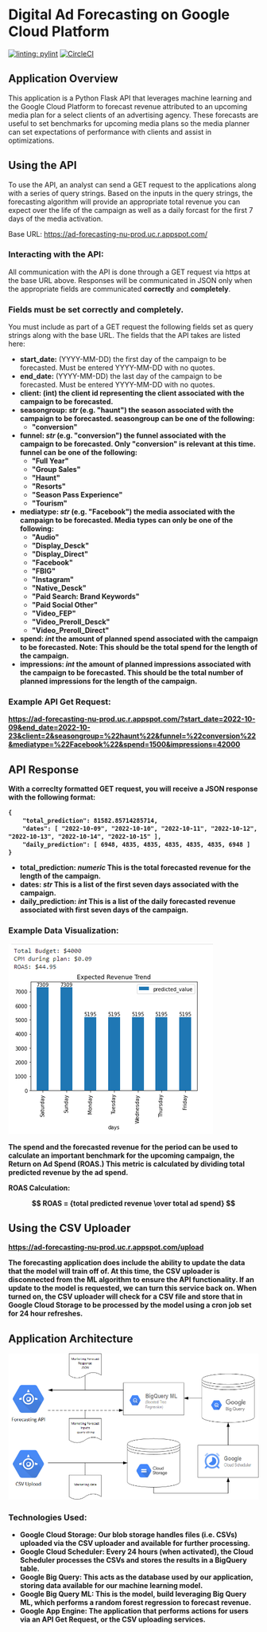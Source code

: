 # Digital Ad Forecasting on Google Cloud Platform
[![linting: pylint](https://img.shields.io/badge/linting-pylint-yellowgreen)](https://github.com/PyCQA/pylint)
[![CircleCI](https://dl.circleci.com/status-badge/img/gh/agentdanger/ad-forecasting-gcp/tree/main.svg?style=svg&circle-token=88a4a43346f2808df6c5f1508b8b07a7174ff7dd)](https://dl.circleci.com/status-badge/redirect/gh/agentdanger/ad-forecasting-gcp/tree/main)

## Application Overview
This application is a Python Flask API that leverages machine learning and the Google Cloud Platform to forecast revenue attributed to an upcoming media plan for a select clients of an advertising agency. These forecasts are useful to set benchmarks for upcoming media plans so the media planner can set expectations of performance with clients and assist in optimizations.

## Using the API
To use the API, an analyst can send a GET request to the applications along with a series of query strings.  Based on the inputs in the query strings, the forecasting algorithm will provide an appropriate total revenue you can expect over the life of the campaign as well as a daily forcast for the first 7 days of the media activation.

Base URL:  https://ad-forecasting-nu-prod.uc.r.appspot.com/

### Interacting with the API:

All communication with the API is done through a GET request via https at the base URL above.  Responses will be communicated in JSON only when the appropriate fields are communicated <b>correctly</b> and <b>completely</b>.  

### Fields must be set correctly and completely.

You must include as part of a GET request the following fields set as query strings along with the base URL. The fields that the API takes are listed here:

- <b>start_date:</b>  (YYYY-MM-DD) the first day of the campaign to be forecasted.  Must be entered YYYY-MM-DD with no quotes.
- <b>end_date:</b> (YYYY-MM-DD) the last day of the campaign to be forecasted.  Must be entered YYYY-MM-DD with no quotes.
- <b>client:  (int) the client id representing the client associated with the campaign to be forecasted.
- <b>seasongroup:</b> <i>str</i> (e.g. "haunt") the season associated with the campaign to be forecasted.
    seasongroup can be one of the following:
    - "conversion"
- <b>funnel:</b>  <i>str</i> (e.g. "conversion") the funnel associated with the campaign to be forecasted.  Only "conversion" is relevant at this time.
    funnel can be one of the following:
    - "Full Year"
    - "Group Sales"
    - "Haunt"
    - "Resorts"
    - "Season Pass Experience"
    - "Tourism"
- <b>mediatype:</b> <i>str</i> (e.g. "Facebook") the media associated with the campaign to be forecasted.
    Media types can only be one of the following:
    - "Audio"
    - "Display_Desck"
    - "Display_Direct"
    - "Facebook"
    - "FBIG"
    - "Instagram"
    - "Native_Desck"
    - "Paid Search: Brand Keywords"
    - "Paid Social Other"
    - "Video_FEP"
    - "Video_Preroll_Desck"
    - "Video_Preroll_Direct"
- <b>spend:</b> <i>int</i> the amount of planned spend associated with the campaign to be forecasted.  Note:  This should be the total spend for the length of the campaign.
- <b>impressions:</b> <i>int</i> the amount of planned impressions associated with the campaign to be forecasted.  This should be the total number of planned impressions for the length of the campaign.

### Example API Get Request:

https://ad-forecasting-nu-prod.uc.r.appspot.com/?start_date=2022-10-09&end_date=2022-10-23&client=2&seasongroup=%22haunt%22&funnel=%22conversion%22&mediatype=%22Facebook%22&spend=1500&impressions=42000

## API Response

With a correclty formatted GET request, you will receive a JSON response with the following format:

```
{ 
	"total_prediction": 81582.85714285714, 
	"dates": [ "2022-10-09", "2022-10-10", "2022-10-11", "2022-10-12", "2022-10-13", "2022-10-14", "2022-10-15" ], 
	"daily_prediction": [ 6948, 4835, 4835, 4835, 4835, 4835, 6948 ] 
}
```
- total_prediction:  <i>numeric</i> This is the total forecasted revenue for the length of the campaign.
- dates: <i>str</i> This is a list of the first seven days associated with the campaign.
- daily_prediction: <i>int</i> This is a list of the daily forecasted revenue associated with first seven days of the campaign.

### Example Data Visualization:

![Example_data_viz](https://github.com/agentdanger/ad-forecasting-gcp/blob/23dfab9fa157b932576354757f96d863f0cbb698/documentation/example_data_viz.png)

The spend and the forecasted revenue for the period can be used to calculate an important benchmark for the upcoming campaign, the Return on Ad Spend (ROAS.)  This metric is calculated by dividing total predicted revenue by the ad spend.

ROAS Calculation:

 $$ ROAS = {total predicted revenue \over total ad spend} $$

## Using the CSV Uploader

https://ad-forecasting-nu-prod.uc.r.appspot.com/upload

The forecasting application does include the ability to update the data that the model will train off of.  At this time, the CSV uploader is disconnected from the ML algorithm to ensure the API functionality.  If an update to the model is requested, we can turn this service back on.  When turned on, the CSV uploader will check for a CSV file and store that in Google Cloud Storage to be processed by the model using a cron job set for 24 hour refreshes.

## Application Architecture

![Application Architecture](https://github.com/agentdanger/ad-forecasting-gcp/blob/4fa5dc15df8e7b26703e2f5fa7d1465ab7a4e914/documentation/Application_diagram.png)

### Technologies Used:

- <b>Google Cloud Storage</b>: Our blob storage handles files (i.e. CSVs) uploaded via the CSV uploader and available for further processing.
- <b>Google Cloud Scheduler</b>: Every 24 hours (when activated), the Cloud Scheduler processes the CSVs and stores the results in a BigQuery table.
- <b>Google Big Query</b>: This acts as the database used by our application, storing data available for our machine learning model.
- <b>Google Big Query ML</b>: This is the model, build leveraging Big Query ML, which performs a random forest regression to forecast revenue.
- <b>Google App Engine</b>: The application that performs actions for users via an API Get Request, or the CSV uploading services.